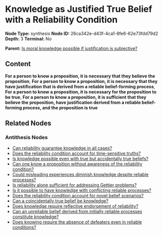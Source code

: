 # Knowledge as Justified True Belief with a Reliability Condition

**Node Type:** synthesis
**Node ID:** 26ca342e-d43f-4ca1-8fe6-62e73fdd79d2
**Depth:** 3
**Terminal:** No

**Parent:** [Is moral knowledge possible if justification is subjective?](is-moral-knowledge-possible-if-justification-is-subjective-antithesis-f32ebc84-7e74-4c4e-9296-d6869264ebd6.md)

## Content

**For a person to know a proposition, it is necessary that they believe the proposition**, **For a person to know a proposition, it is necessary that they have justification that is derived from a reliable belief-forming process**, **For a person to know a proposition, it is necessary for the proposition to be true**, **For a person to know a proposition, it is sufficient that they believe the proposition, have justification derived from a reliable belief-forming process, and the proposition is true**

## Related Nodes

### Antithesis Nodes

- [Can reliability guarantee knowledge in all cases?](can-reliability-guarantee-knowledge-in-all-cases-antithesis-90912dd0-dc96-4888-acef-a86e8d778db1.md)
- [Does the reliability condition account for time-sensitive truths?](does-the-reliability-condition-account-for-time-sensitive-truths-antithesis-f5da2596-b9fa-472c-994d-0d079edffa17.md)
- [Is knowledge possible even with true but accidentally true beliefs?](is-knowledge-possible-even-with-true-but-accidentally-true-beliefs-antithesis-cda2759d-22fb-47b6-806f-3da4f1f99c51.md)
- [Can one know a proposition without awareness of the reliability condition?](can-one-know-a-proposition-without-awareness-of-the-reliability-condition-antithesis-4b025cb9-a9c2-4b70-8cc6-7332a8cfce64.md)
- [Could misleading experiences diminish knowledge despite reliable processes?](could-misleading-experiences-diminish-knowledge-despite-reliable-processes-antithesis-3f17ba6e-228a-4e6c-a091-f731ec89e142.md)
- [Is reliability alone sufficient for addressing Gettier problems?](is-reliability-alone-sufficient-for-addressing-gettier-problems-antithesis-2217c778-422f-4141-853e-c23973c732f2.md)
- [Is it possible to have knowledge with conflicting reliable processes?](is-it-possible-to-have-knowledge-with-conflicting-reliable-processes-antithesis-96e0fa67-e049-4b41-a0ea-1037a5f1235b.md)
- [Does the reliability condition account for novel belief scenarios?](does-the-reliability-condition-account-for-novel-belief-scenarios-antithesis-7b972a3e-fdcf-4dca-b587-76019c78bdee.md)
- [Can a coincidentally true belief be knowledge?](can-a-coincidentally-true-belief-be-knowledge-antithesis-c8331ac8-7128-4f26-98c4-d72f736f0d14.md)
- [Does knowledge require reflective endorsement of reliability?](does-knowledge-require-reflective-endorsement-of-reliability-antithesis-ba29d8e7-056a-4bfb-a256-7afd3e8aa2ff.md)
- [Can an unreliable belief derived from initially reliable processes constitute knowledge?](can-an-unreliable-belief-derived-from-initially-reliable-processes-constitute-knowledge-antithesis-ddee2c86-7636-4921-9107-8304e55f73b3.md)
- [Does knowing require the absence of defeaters even in reliable conditions?](does-knowing-require-the-absence-of-defeaters-even-in-reliable-conditions-antithesis-d2497eb4-b574-4907-b96f-a851f8401e9e.md)
